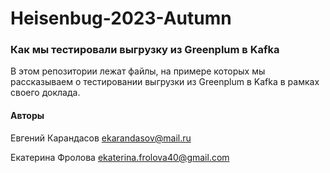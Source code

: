 # Heisenbug-2023-Autumn

### Как мы тестировали выгрузку из Greenplum в Kafka

В этом репозитории лежат файлы, на примере которых мы рассказываем о тестировании выгрузки из Greenplum в Kafka в рамках своего доклада. 


#### Авторы
Евгений Карандасов ekarandasov@mail.ru

Екатерина Фролова ekaterina.frolova40@gmail.com
